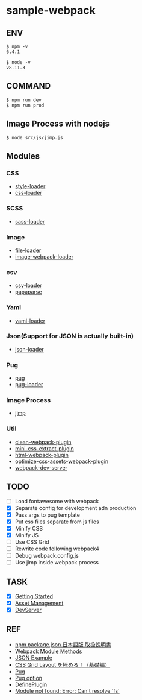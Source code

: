 # sample-webpack

## ENV
```
$ npm -v
6.4.1

$ node -v
v8.11.3
```

## COMMAND
```
$ npm run dev
$ npm run prod
```

## Image Process with nodejs
```
$ node src/js/jimp.js
```

## Modules

### CSS
* [style-loader](https://www.npmjs.com/package/style-loader)
* [css-loader](https://www.npmjs.com/package/css-loader)

### SCSS
* [sass-loader](https://github.com/webpack-contrib/sass-loader)

### Image
* [file-loader](https://www.npmjs.com/package/file-loader)
* [image-webpack-loader](https://www.npmjs.com/package/image-webpack-loader)

### csv
* [csv-loader](https://www.npmjs.com/package/csv-loader)
* [papaparse](https://www.npmjs.com/package/papaparse)

### Yaml
* [yaml-loader](https://www.npmjs.com/package/yaml-loader)

### Json(Support for JSON is actually built-in)
* [json-loader](https://www.npmjs.com/package/json-loader)

### Pug
* [pug](https://www.npmjs.com/package/pug)
* [pug-loader](https://www.npmjs.com/package/pug-loader)

### Image Process
* [jimp](https://www.npmjs.com/package/jimp)

### Util
* [clean-webpack-plugin](https://www.npmjs.com/package/clean-webpack-plugin)
* [mini-css-extract-plugin](https://www.npmjs.com/package/mini-css-extract-plugin)
* [html-webpack-plugin](https://www.npmjs.com/package/html-webpack-plugin)
* [optimize-css-assets-webpack-plugin](https://www.npmjs.com/package/optimize-css-assets-webpack-plugin)
* [webpack-dev-server](https://www.npmjs.com/package/webpack-dev-server)

## TODO
* [ ] Load fontawesome with webpack
* [x] Separate config for development adn production
* [x] Pass args to pug template
* [x] Put css files separate from js files
* [x] Minify CSS
* [x] Minify JS
* [ ] Use CSS Grid
* [ ] Rewrite code following webpack4
* [ ] Debug webpack.config.js
* [ ] Use jimp inside webpack process

## TASK
* [x] [Getting Started](https://webpack.js.org/guides/getting-started/)
* [x] [Asset Management](https://webpack.js.org/guides/asset-management/)
* [x] [DevServer](https://webpack.js.org/configuration/dev-server/)

## REF
* [npm package.json 日本語版 取扱説明書](http://liberty-technology.biz/PublicItems/npm/package.json.html)
* [Webpack Module Methods](https://webpack.js.org/api/module-methods/)
* [JSON Example](https://json.org/example.html)
* [CSS Grid Layout を極める！（基礎編）](https://qiita.com/kura07/items/e633b35e33e43240d363)
* [Pug](https://pugjs.org/api/getting-started.html)
* [Pug option](https://pugjs.org/api/reference.html)
* [DefinePlugin](https://webpack.js.org/plugins/define-plugin/)
* [Module not found: Error: Can't resolve 'fs'](https://github.com/webpack-contrib/css-loader/issues/447)
